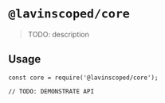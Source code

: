 # `@lavinscoped/core`

> TODO: description

## Usage

```
const core = require('@lavinscoped/core');

// TODO: DEMONSTRATE API
```
